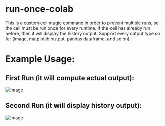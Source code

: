 # run-once-colab
  This is a custom cell magic command in order to prevent multiple runs, so the cell must be run once for every runtime. If the cell has already run before, then it will display the history output. Support every output type so far (image, matplotlib output, pandas dataframe, and so on).

# Example Usage:
## First Run (it will compute actual output):
![image](https://github.com/wawan-ikhwan/run-once-colab/assets/72451078/b73e435e-7632-4b94-80a9-69eb33b97bad)

## Second Run (it will display history output):
![image](https://github.com/wawan-ikhwan/run-once-colab/assets/72451078/f70de3e8-bce8-4f2f-a964-4c31b7d73f56)
